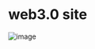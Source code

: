 # web3.0 site
![image](https://user-images.githubusercontent.com/56930721/234933954-fae4d0da-d13e-4b28-9666-416bf39b1660.png)
